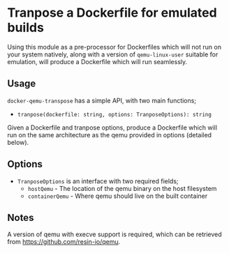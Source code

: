# Tranpose a Dockerfile for emulated builds

Using this module as a pre-processor for Dockerfiles which will not run on your
system natively, along with a version of `qemu-linux-user` suitable for
emulation, will produce a Dockerfile which will run seamlessly.

## Usage

`docker-qemu-transpose` has a simple API, with two main functions;

* `tranpose(dockerfile: string, options: TranposeOptions): string`

Given a Dockerfile and tranpose options, produce a Dockerfile which will run on
the same architecture as the qemu provided in options (detailed below).

## Options

* `TranposeOptions` is an interface with two required fields;
	* `hostQemu` - The location of the qemu binary on the host filesystem
	* `containerQemu` - Where qemu should live on the built container

## Notes

A version of qemu with execve support is required, which can be retrieved
from https://github.com/resin-io/qemu.
